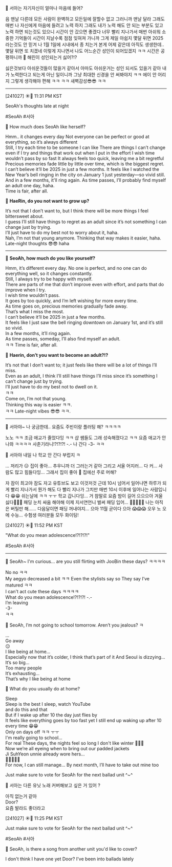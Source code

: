 🌊 서아는 자기자신이 얼마나 마음에 들어?

음 맨날 다른데 모든 사람이 완벽하고 모든일에 잘할수 없고 그러니까 맨날 달라
그래도
매번 나 자신에게 
마음에 들려고 노력 하지
그래도 내가 노력 해도 안 되는 부분도 있고 노력 하면 되는것도 있으니
시간이 안 갔으면 좋겠다
너무 빨리 지나가서 매번 아쉬워
소중한 기억들이 시간이 지날수록 
점점 잊혀져 가니까 
그게 제일 아쉽지
몇달 뒤면 2025라는것도 안 믿겨
나 1월 1일에 시내에서 종 치는거 본게 어제 같은데 아직도 생생한데..
몇달 뒤면 또 치겠네
이렇게 지나면서 나도 어느순간 
성인이 되어있겠지
ㅋㅋ
시간은 공평하니까
🌊 해린이 성인되는거 싫어?!?

싫은것보다
아쉬운것들이 많을거 같아서
아마도 아쉬운거는 성인 되서도 있을거 같아 내가 노력한다고 되는게 아닌 일이니까 그냥 최대한 신경을 안 써봐야지
ㅋㅋ
에이 안 어리지
그렇게 생각해야 편해 ㅋㅋ
ㅋㅋ
새벽감성😎😎 ㅋㅋ


___
[241027] ☀️💭 11:31 PM KST

SeoAh's thoughts late at night

#SeoAh #서아

🌊 How much does SeoAh like herself?

Hmm.. it changes every day
Not everyone can be perfect or good at everything, so it’s always different  
Still, I try each time to be someone I can like
There are things I can’t change even if I try and things that work out when I put in the effort
I wish time wouldn’t pass by so fast 
It always feels too quick, leaving me a bit regretful
Precious memories fade little by little over time, which is the biggest regret.  
I can’t believe it’ll be 2025 in just a few months. It feels like I watched the New Year’s bell ringing in the city on January 1 just yesterday—so vivid still.  
And in a few months, it'll ring again. As time passes, I’ll probably find myself an adult one day, haha.  
Time is fair, after all.

🌊 **HaeRin, do you not want to grow up?**

It’s not that I don’t want to, but I think there will be more things I feel bittersweet about.  
I guess I’ll still have things to regret as an adult since it’s not something I can change just by trying.  
I’ll just have to do my best not to worry about it, haha.  
Nah, I’m not that young anymore. Thinking that way makes it easier, haha.  
Late-night thoughts 😎😎 haha

___

🌊 **SeoAh, how much do you like yourself?**

Hmm, it’s different every day. No one is perfect, and no one can do everything well, so it changes constantly.  
Still, I always try to be happy with myself.  
There are parts of me that don’t improve even with effort, and parts that do improve when I try.  
I wish time wouldn’t pass.  
It goes by too quickly, and I’m left wishing for more every time.  
As time goes on, precious memories gradually fade away.  
That’s what I miss the most.  
I can’t believe it’ll be 2025 in just a few months.  
It feels like I just saw the bell ringing downtown on January 1st, and it’s still so vivid.  
In a few months, it’ll ring again.  
As time passes, someday, I’ll also find myself an adult.  
ㅋㅋ Time is fair, after all.

🌊 **Haerin, don’t you want to become an adult?!?**

It’s not that I don’t want to; it just feels like there will be a lot of things I’ll miss.  
Even as an adult, I think I’ll still have things I’ll miss since it’s something I can’t change just by trying.  
I’ll just have to do my best not to dwell on it.  
ㅋㅋ  
Come on, I’m not that young.  
Thinking this way is easier ㅋㅋ.  
ㅋㅋ Late-night vibes 😎😎 ㅋㅋ.



___


🌊 서아야~ 나 궁금한데.. 요즘도 주빈이랑 플러팅 해? ㅋㅋㅋㅋ

노노 ㅋㅋ
조금 애교가 줄었다잉 ㅋㅋ
샵 쌤들도 그래
성숙해졌다고 ㅋㅋ
요즘 애교가 안 나와
ㅋㅋㅋㅋ
사춘기라니!?!?!?!
-.-
나 간다
-3-
ㅋㅋ

🌊 서아야 내일 나 학교 안 간다 부럽지 ㅋ

…
저리가
😑
집이 좋아…
추우니까 더 그러는거 같아
그리고 서울 어지러…
다 커…
사람도 많고
힘들다잉…
그래서 집이 좋아
🌊 집에선 주로 머해?

자
잠이 최고야
잠도 자고 
유튜브도 보고
이것저것
근데
10시 넘어서 일어나면
하루가 되게 빨리 지나가서
뭔가 해도
다 빨리 지나가
그치만
매번 10시 이후에 일어나는 사람입니다
😁😁
쉬는날에 ㅋㅋ ㅜㅜ
학교 갑니다잉…
거 참말로
요즘
밤이 길어
으으으아
겨울 싫다🥲🥲🥲
패딩 눈치 싸움 해야해 이제
지서연언니 벌써 패딩 입어…
🫢🫢🫢🫢🫢
나는 아직은 버틸만 해……
다음달이면
패딩 꺼내야지…
으아
11월
곧이다
으아
😱😱😱
오우 노
오메
수능…
수험생 여러분들 모두 화이팅!

[241027] ☀️💭 11:52 PM KST

"What do you mean adolescence!?!?!?!"

#SeoAh #서아 
___

🌊 SeoAh~ I'm curious... are you still flirting with JooBin these days? ㅋㅋㅋㅋ

No no ㅋㅋ  
My aegyo decreased a bit ㅋㅋ
Even the stylists say so 
They say I’ve matured ㅋㅋ  
I can't act cute these days
ㅋㅋㅋㅋ  
What do you mean adolescence!?!?!?!
-.-  
I’m leaving  
-3-  
ㅋㅋ  

🌊 SeoAh, I’m not going to school tomorrow. Aren’t you jealous? ㅋ  

…  
Go away  
😑  
I like being at home…  
Especially now that it’s colder, I think that’s part of it
And Seoul is dizzying…  
It’s so big…  
Too many people  
It’s exhausting…  
That’s why I like being at home

🌊 What do you usually do at home?

Sleep  
Sleep is the best
I sleep, watch YouTube  
and do this and that  
But if I wake up after 10 
the day just flies by  
It feels like everything goes by too fast
yet I still end up waking up after 10 every time
😁😁  
Only on days off ㅋㅋ ㅜㅜ  
I'm really going to school…  
For real
These days, the nights feel so long
I don't like winter 🥲🥲🥲  
Now we’re all eyeing when to bring out our padded jackets  
Ji SuhYeon unnie already wore hers…  
🫢🫢🫢🫢🫢  
For now, I can still manage…
By next month, I’ll have to take out mine too



Just make sure to vote for SeoAh for the next ballad unit ^~^

🌊 서아는 다른 유닛 노래 커버해보고 싶은 거 있어 ?

아직 없는거 같아  
Door?  
요즘 발라드 좋더라고




[241027] ☀️💭 11:25 PM KST

Just make sure to vote for SeoAh for the next ballad unit ^~^

#SeoAh #서아 


🌊 SeoAh, is there a song from another unit you'd like to cover?

I don't think I have one yet
Door?
I've been into ballads lately